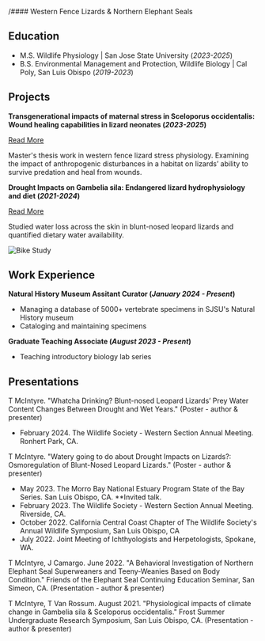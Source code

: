 /#### Western Fence Lizards & Northern Elephant Seals

## Education							       		
- M.S. Wildlife Physiology | San Jose State University (_2023-2025_)	 			        		
- B.S. Environmental Management and Protection, Wildlife Biology | Cal Poly, San Luis Obispo (_2019-2023_)

## Projects
**Transgenerational impacts of maternal stress in Sceloporus occidentalis: Wound healing capabilities in lizard neonates (_2023-2025_)**

[Read More](./stressphysiology.html)

Master's thesis work in western fence lizard stress physiology. Examining the impact of anthropogenic disturbances in a habitat on lizards’ ability to survive predation and heal from wounds.

**Drought Impacts on Gambelia sila: Endangered lizard hydrophysiology and diet (_2021-2024_)**

[Read More](./BNLL.html)

Studied water loss across the skin in blunt-nosed leopard lizards and quantified dietary water availability. 

![Bike Study](/assets/img/bike_study.jpeg)

## Work Experience
**Natural History Museum Assitant Curator (_January 2024 - Present_)**
- Managing a database of 5000+ vertebrate specimens in SJSU's Natural History museum
- Cataloging and maintaining specimens 

**Graduate Teaching Associate (_August 2023 - Present_)**
- Teaching introductory biology lab series

## Presentations
T McIntyre. "Whatcha Drinking? Blunt-nosed Leopard Lizards’ Prey Water Content Changes Between Drought and Wet Years." (Poster - author & presenter)
- February 2024. The Wildlife Society - Western Section Annual Meeting. Ronhert Park, CA. 

T McIntyre. "Watery going to do about Drought Impacts on Lizards?: Osmoregulation of Blunt-Nosed Leopard Lizards." (Poster - author & presenter)
- May 2023. The Morro Bay National Estuary Program State of the Bay Series. San Luis Obispo, CA. **Invited talk. 
- February 2023. The Wildlife Society - Western Section Annual Meeting. Riverside, CA. 
- October 2022. California Central Coast Chapter of The Wildlife Society's Annual Wildlife Symposium, San Luis Obispo, CA 
- July 2022. Joint Meeting of Ichthyologists and Herpetologists, Spokane, WA. 

T McIntyre, J Camargo. June 2022. "A Behavioral Investigation of Northern Elephant Seal Superweaners and Teeny-Weanies Based on Body Condition." Friends of the Elephant Seal Continuing Education Seminar, San Simeon, CA. (Presentation - author & presenter)

T McIntyre, T Van Rossum. August 2021. "Physiological impacts of climate change in Gambelia sila & Sceloporus occidentalis." Frost Summer Undergraduate Research Symposium, San Luis Obispo, CA. (Presentation - author & presenter)

